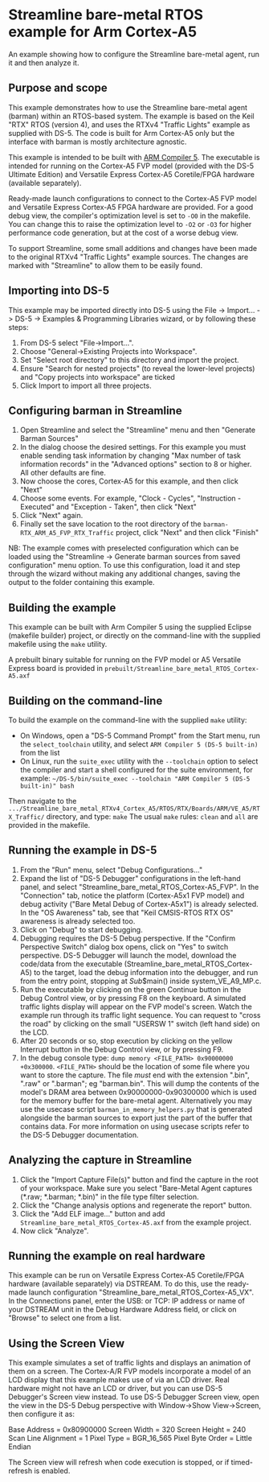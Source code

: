 Streamline bare-metal RTOS example for Arm Cortex-A5
====================================================
An example showing how to configure the Streamline bare-metal agent, run it and then analyze it.

Purpose and scope
-----------------
This example demonstrates how to use the Streamline bare-metal agent (barman) within an RTOS-based system.
The example is based on the Keil "RTX" RTOS (version 4), and uses the RTXv4 "Traffic Lights" example as supplied with DS-5.
The code is built for Arm Cortex-A5 only but the interface with barman is mostly architecture agnostic.

This example is intended to be built with [ARM Compiler 5](https://developer.arm.com/products/software-development-tools/compilers/arm-compiler-5).
The executable is intended for running on the Cortex-A5 FVP model (provided with the DS-5 Ultimate Edition) and Versatile Express Cortex-A5 Coretile/FPGA hardware (available separately).

Ready-made launch configurations to connect to the Cortex-A5 FVP model and Versatile Express Cortex-A5 FPGA hardware are provided.
For a good debug view, the compiler's optimization level is set to `-O0` in the makefile.
You can change this to raise the optimization level to `-O2` or `-O3` for higher performance code generation, but at the cost of a worse debug view.

To support Streamline, some small additions and changes have been made to the original RTXv4 "Traffic Lights" example sources.
The changes are marked with "Streamline" to allow them to be easily found.

Importing into DS-5
-------------------
This example may be imported directly into DS-5 using the File -> Import... -> DS-5 -> Examples & Programming Libraries wizard, or by following these steps:

1. From DS-5 select "File->Import...".
2. Choose "General->Existing Projects into Workspace".
3. Set "Select root directory" to this directory and import the project.
4. Ensure "Search for nested projects" (to reveal the lower-level projects) and "Copy projects into workspace" are ticked
5. Click Import to import all three projects.

Configuring barman in Streamline
--------------------------------
1. Open Streamline and select the "Streamline" menu and then "Generate Barman Sources"
2. In the dialog choose the desired settings. For this example you must enable sending task information by changing "Max number of task information records"
   in the "Advanced options" section to 8 or higher. All other defaults are fine.
3. Now choose the cores, Cortex-A5 for this example, and then click "Next"
4. Choose some events. For example, "Clock - Cycles", "Instruction - Executed" and "Exception - Taken", then click "Next"
5. Click "Next" again.
6. Finally set the save location to the root directory of the `barman-RTX_ARM_A5_FVP_RTX_Traffic` project, click "Next" and then click "Finish"

NB: The example comes with preselected configuration which can be loaded using the "Streamline -> Generate barman sources from saved configuration" menu option.
    To use this configuration, load it and step through the wizard without making any additional changes, saving the output to the folder containing this example.

Building the example
--------------------
This example can be built with Arm Compiler 5 using the supplied Eclipse (makefile builder) project, or directly on the command-line with the supplied makefile using the `make` utility.

A prebuilt binary suitable for running on the FVP model or A5 Versatile Express board is provided in `prebuilt/Streamline_bare_metal_RTOS_Cortex-A5.axf`

Building on the command-line
----------------------------
To build the example on the command-line with the supplied `make` utility:

* On Windows, open a "DS-5 Command Prompt" from the Start menu, run the `select_toolchain` utility, and select `ARM Compiler 5 (DS-5 built-in)` from the list
* On Linux, run the `suite_exec` utility with the `--toolchain` option to select the compiler and start a shell configured for the suite environment, for example: `~/DS-5/bin/suite_exec --toolchain "ARM Compiler 5 (DS-5 built-in)" bash`

Then navigate to the `.../Streamline_bare_metal_RTXv4_Cortex_A5/RTOS/RTX/Boards/ARM/VE_A5/RTX_Traffic/` directory, and type: `make`
The usual `make` rules: `clean` and `all` are provided in the makefile.

Running the example in DS-5
---------------------------
1. From the "Run" menu, select "Debug Configurations..."
2. Expand the list of "DS-5 Debugger" configurations in the left-hand panel, and select "Streamline_bare_metal_RTOS_Cortex-A5_FVP".
In the "Connection" tab, notice the platform (Cortex-A5x1 FVP model) and debug activity ("Bare Metal Debug of Cortex-A5x1") is already selected.
In the "OS Awareness" tab, see that "Keil CMSIS-RTOS RTX OS" awareness is already selected too.
3. Click on "Debug" to start debugging.
4. Debugging requires the DS-5 Debug perspective. If the "Confirm Perspective Switch" dialog box opens, click on "Yes" to switch perspective.
DS-5 Debugger will launch the model, download the code/data from the executable (Streamline_bare_metal_RTOS_Cortex-A5) to the target,
load the debug information into the debugger, and run from the entry point, stopping at $Sub$$main() inside system_VE_A9_MP.c.
5. Run the executable by clicking on the green Continue button in the Debug Control view, or by pressing F8 on the keyboard.
A simulated traffic lights display will appear on the FVP model's screen. Watch the example run through its traffic light sequence.
You can request to "cross the road" by clicking on the small "USERSW 1" switch (left hand side) on the LCD.
6. After 20 seconds or so, stop execution by clicking on the yellow Interrupt button in the Debug Control view, or by pressing F9.
7. In the debug console type: `dump memory <FILE_PATH> 0x90000000 +0x300000`.
   `<FILE_PATH>` should be the location of some file where you want to store the capture. The file *must* end with the extension ".bin", ".raw" or ".barman"; eg "barman.bin".
   This will dump the contents of the model's DRAM area between 0x90000000-0x90300000 which is used for the memory buffer for the bare-metal agent.
   Alternatively you may use the usecase script `barman_in_memory_helpers.py` that is generated alongside the barman sources to export just the part of the buffer that contains data.
   For more information on using usecase scripts refer to the DS-5 Debugger documentation.

Analyzing the capture in Streamline
-----------------------------------
1. Click the "Import Capture File(s)" button and find the capture in the root of your workspace.
   Make sure you select "Bare-Metal Agent captures (*.raw; *.barman; *.bin)" in the file type filter selection.
2. Click the "Change analysis options and regenerate the report" button.
3. Click the "Add ELF image..." button and add `Streamline_bare_metal_RTOS_Cortex-A5.axf` from the example project.
4. Now click "Analyze".

Running the example on real hardware
------------------------------------
This example can be run on Versatile Express Cortex-A5 Coretile/FPGA hardware (available separately) via DSTREAM.
To do this, use the ready-made launch configuration "Streamline_bare_metal_RTOS_Cortex-A5_VX".
In the Connections panel, enter the USB: or TCP: IP address or name of your DSTREAM unit in the Debug Hardware Address field, or click on "Browse" to select one from a list.

Using the Screen View
---------------------
This example simulates a set of traffic lights and displays an animation of them on a screen.
The Cortex-A/R FVP models incorporate a model of an LCD display that this example makes use of via an LCD driver.
Real hardware might not have an LCD or driver, but you can use DS-5 Debugger's Screen view instead.
To use DS-5 Debugger Screen view, open the view in the DS-5 Debug perspective with Window->Show View->Screen, then configure it as:

Base Address = 0x80900000
Screen Width = 320
Screen Height = 240
Scan Line Alignment = 1
Pixel Type = BGR_16_565
Pixel Byte Order = Little Endian

The Screen view will refresh when code execution is stopped, or if timed-refresh is enabled.
